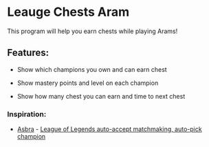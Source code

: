 # Leauge Chests Aram

This program will help you earn chests while playing Arams!

## Features:

- Show which champions you own and can earn chest

- Show mastery points and level on each champion

- Show how many chest you can earn and time to next chest



### Inspiration:

- [Asbra](https://github.com/Asbra) - [League of Legends auto-accept matchmaking, auto-pick champion](https://gist.github.com/Asbra/484165c4dd171e58275a1a0fb83e6978) 


